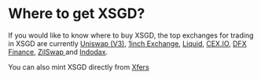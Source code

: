 # Where to get XSGD?

If you would like to know where to buy XSGD, the top exchanges for trading in XSGD are currently [Uniswap \(V3\)](https://coinmarketcap.com/exchanges/uniswap-v3/), [1inch Exchange](https://coinmarketcap.com/exchanges/1inch-exchange/), [Liquid](https://coinmarketcap.com/exchanges/liquid/), [CEX.IO](https://coinmarketcap.com/exchanges/cex-io/), [DFX Finance](https://dfx.finance/), [ZilSwap ](https://zilswap.io/)and [Indodax](https://coinmarketcap.com/exchanges/indodax/). 

You can also mint XSGD directly from [Xfers](www.xfers.com)


